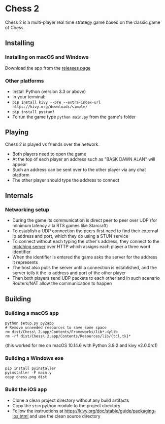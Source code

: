 # Chess 2

Chess 2 is a multi-player real time strategy game based on the classic game of Chess.

## Installing

### Installing on macOS and Windows

Download the app from the [releases page](https://github.com/yairchu/chess2/releases)

### Other platforms

* Install Python (version 3.3 or above)
* In your terminal:
* `pip install kivy --pre --extra-index-url https://kivy.org/downloads/simple/`
* `pip install pystun3`
* To run the game type `python main.py` from the game's folder

## Playing

Chess 2 is played vs friends over the network.

* Both players need to open the game
* At the top of each player an address such as "BASK DAWN ALAN" will appear
* Such an address can be sent over to the other player via any chat platform
* The other player should type the address to connect

## Internals

### Networking setup

* During the game its communication is direct peer to peer over UDP (for minimum latency a la RTS games like Starcraft)
* To establish a UDP connection the peers first need to find their external ip address and port, which they do using a STUN service
* To connect without each typing the other's address, they connect to the [matching server](https://github.com/yairchu/game-match-server) over HTTP which assigns each player a three word identifier
* When the identifier is entered the game asks the server for the address it represents
* The host also polls the server until a connection is established, and the server tells it the ip address and port of the other player
* Then both players send UDP packets to each other and in such scenario Routers/NAT allow the communication to happen

## Building

### Building a macOS app

    python setup.py py2app
    # Remove unneeded resources to save some space
    rm dist/Chess\ 2.app/Contents/Frameworks/lib*.dylib
    rm -rf dist/Chess\ 2.app/Contents/Resources/lib/{tcl,tk}*

(this worked for me on macOS 10.14.6 with Python 3.8.2 and kivy v2.0.0rc1)

### Building a Windows exe

    pip install pyinstaller
    pyinstaller -F main.y
    copy chess.png dist

### Build the iOS app

* Clone a clean project directory without any build artifacts
* Copy the `stun` python module to the project directory
* Follow the instructions at https://kivy.org/doc/stable/guide/packaging-ios.html and use the clean source directory

